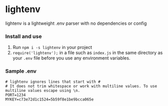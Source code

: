 # lightenv
lightenv is a lightweight .env parser with no dependencies or config

### Install and use

1. Run `npm i -s lightenv` in your project
2. `require('lightenv');` in a file such as `index.js` in the same directory as your `.env` file before you use any environment variables.

### Sample .env
```env
# lightenv ignores lines that start with #
# It does not trim whitespace or work with multiline values. To use multiline values escape using \n.
PORT=1234
MYKEY=c73e72d1c1524=5b59f8e1be9bcca065e
```